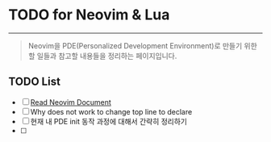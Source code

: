 # TODO for Neovim & Lua
---
> Neovim을 PDE(Personalized Development Environment)로 만들기 위한 할 일들과 참고할 내용들을 정리하는 페이지입니다.
 
## TODO List
- [ ] [Read Neovim Document](https://neovim.io/doc/user/)
- [ ] Why does <leader> not work to change top line to declare
- [ ] 현재 내 PDE init 동작 과정에 대해서 간략히 정리하기
- [ ] 
